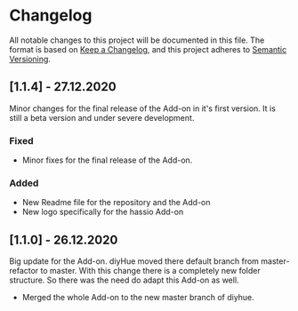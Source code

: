 # Changelog

All notable changes to this project will be documented in this file. The format is based on [Keep a Changelog](https://keepachangelog.com/en/1.0.0/), and this project adheres to [Semantic Versioning](https://semver.org/spec/v2.0.0.html).

## [1.1.4] - 27.12.2020

Minor changes for the final release of the Add-on in it's first version. It is still a beta version and under severe development.

### Fixed

-    Minor fixes for the final release of the Add-on.

### Added

-    New Readme file for the repository and the Add-on
-    New logo specifically for the hassio Add-on

## [1.1.0] - 26.12.2020

Big update for the Add-on. diyHue moved there default branch from master-refactor to master. With this change there is a completely new folder structure. So there was the need do adapt this Add-on as well.

-    Merged the whole Add-on to the new master branch of diyhue.
